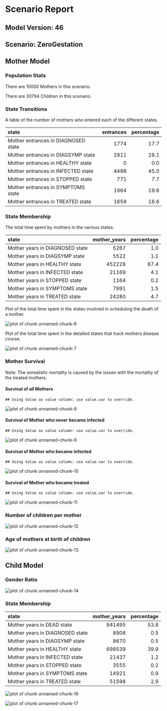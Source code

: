 # Scenario Report




## Model Version: 46
## Scenario: ZeroGestation

## Mother Model

### Population Stats


There are 10000 Mothers in this scenario.

There are 30794 Children in this scenario.

### State Transitions

A table of the number of mothers who entered each of the different states.


|state                               | entrances| percentage|
|:-----------------------------------|---------:|----------:|
|Mother entrances in DIAGNOSED state |      1774|       17.7|
|Mother entrances in DIAGSYMP state  |      2811|       28.1|
|Mother entrances in HEALTHY state   |         0|        0.0|
|Mother entrances in INFECTED state  |      4498|       45.0|
|Mother entrances in STOPPED state   |       771|        7.7|
|Mother entrances in SYMPTOMS state  |      1964|       19.6|
|Mother entrances in TREATED state   |      1659|       16.6|

### State Membership

The total time spent by mothers in the various states.


|state                           | mother_years| percentage|
|:-------------------------------|------------:|----------:|
|Mother years in DIAGNOSED state |         5267|        1.0|
|Mother years in DIAGSYMP state  |         5522|        1.1|
|Mother years in HEALTHY state   |       452228|       87.4|
|Mother years in INFECTED state  |        21169|        4.1|
|Mother years in STOPPED state   |         1164|        0.2|
|Mother years in SYMPTOMS state  |         7991|        1.5|
|Mother years in TREATED state   |        24280|        4.7|

Plot of the total time spent in the states involved in scheduling the death of a mother.

![plot of chunk unnamed-chunk-6](figure/ZeroGestation/unnamed-chunk-6.png) 

Plot of the total time spent in the detailed states that track mothers disease course.

![plot of chunk unnamed-chunk-7](figure/ZeroGestation/unnamed-chunk-7.png) 

### Mother Survival

Note: The unrealistic mortality is caused by the issues with the mortality of the treated mothers.

#### Survival of all Mothers


```
## Using Value as value column: use value.var to override.
```

![plot of chunk unnamed-chunk-8](figure/ZeroGestation/unnamed-chunk-8.png) 

#### Survival of Mother who never became infected


```
## Using Value as value column: use value.var to override.
```

![plot of chunk unnamed-chunk-9](figure/ZeroGestation/unnamed-chunk-9.png) 

#### Survival of Mother who became infected


```
## Using Value as value column: use value.var to override.
```

![plot of chunk unnamed-chunk-10](figure/ZeroGestation/unnamed-chunk-10.png) 

#### Survival of Mother who became treated


```
## Using Value as value column: use value.var to override.
```

![plot of chunk unnamed-chunk-11](figure/ZeroGestation/unnamed-chunk-11.png) 

### Number of children per mother

![plot of chunk unnamed-chunk-12](figure/ZeroGestation/unnamed-chunk-12.png) 

### Age of mothers at birth of children

![plot of chunk unnamed-chunk-13](figure/ZeroGestation/unnamed-chunk-13.png) 

## Child Model

### Gender Ratio

![plot of chunk unnamed-chunk-14](figure/ZeroGestation/unnamed-chunk-14.png) 

### State Membership


|state                           | mother_years| percentage|
|:-------------------------------|------------:|----------:|
|Mother years in DEAD state      |       941495|       53.8|
|Mother years in DIAGNOSED state |         8908|        0.5|
|Mother years in DIAGSYMP state  |         8670|        0.5|
|Mother years in HEALTHY state   |       698539|       39.9|
|Mother years in INFECTED state  |        21437|        1.2|
|Mother years in STOPPED state   |         3555|        0.2|
|Mother years in SYMPTOMS state  |        14921|        0.9|
|Mother years in TREATED state   |        51598|        2.9|

![plot of chunk unnamed-chunk-16](figure/ZeroGestation/unnamed-chunk-16.png) 

![plot of chunk unnamed-chunk-17](figure/ZeroGestation/unnamed-chunk-17.png) 



